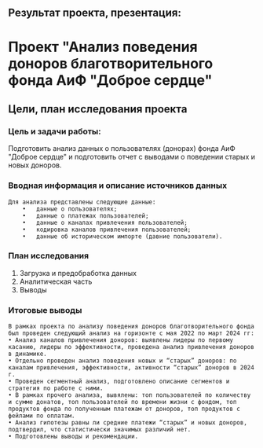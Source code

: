 ## Результат проекта, презентация: 
# Проект "Анализ поведения доноров благотворительного фонда АиФ "Доброе сердце"
## Цели, план исследования проекта

###  Цель и задачи работы:

Подготовить анализ данных о пользователях (донорах) фонда АиФ "Доброе сердце" и подготовить отчет с выводами о поведении старых и новых доноров.

### Вводная информация и описание источников данных

    Для анализа представлены следующие данные:
        •	данные о пользователях;
        •	данные о платежах пользователей;
        •	данные о каналах привлечения пользователей;
        •	кодировка каналов привлечения пользователей;
        •	данные об историческом импорте (давние пользователи).

### План исследования

1. Загрузка и предобработка данных
2. Аналитическая часть
3. Выводы

### Итоговые выводы
	В рамках проекта по анализу поведения доноров благотворительного фонда был проведен следующий анализ на горизонте с мая 2022 по март 2024 гг:
	• Анализ каналов привлечения доноров: выявлены лидеры по первому касанию, лидеры по эффективности, проведена анализ привлечения доноров в динамике. 
	• Отдельно проведен анализ поведения новых и “старых” доноров: по каналам привлечения, эффективности, активности “старых” доноров в 2024 г.  
	• Проведен сегментный анализ, подготовлено описание сегментов и стратегия по работе с ними.
	• В рамках прочего анализа, вывялены: топ пользователей по количеству и сумме донатов, топ пользователей по времени жизни с фондом, топ продуктов фонда по полученным платежам от доноров, топ продуктов с фейлами по оплатам.
	• Анализ гипотезы равны ли средние платежи “старых” и новых доноров, подтвердил, что статистически значимых различий нет.
	• Подготовлены выводы и рекомендации.
